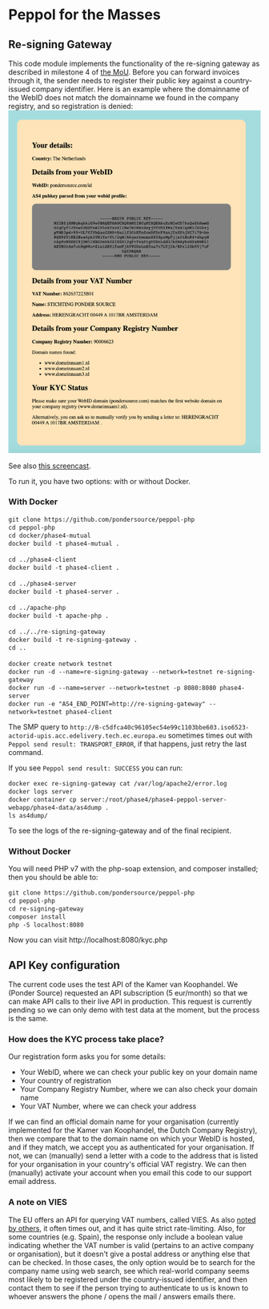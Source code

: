 # Peppol for the Masses
## Re-signing Gateway
This code module implements the functionality of the re-signing gateway as described
in milestone 4 of [the MoU](https://github.com/pondersource/peppol-php/blob/main/pftm-mou-annexe-milestones.pdf).
Before you can forward invoices through it, the sender needs to register their public key against a country-issued
company identifier.
Here is an example where the domainname of the WebID does not match the domainname we found in the company registry,
and so registration is denied:
![screenshot](screenshot-kyc.png "KYC process")

See also [this screencast](https://www.youtube.com/watch?v=OCeLXbKUxiE).

To run it, you have two options: with or without Docker.

### With Docker
```
git clone https://github.com/pondersource/peppol-php
cd peppol-php
cd docker/phase4-mutual
docker build -t phase4-mutual .

cd ../phase4-client
docker build -t phase4-client .

cd ../phase4-server
docker build -t phase4-server .

cd ../apache-php
docker build -t apache-php .

cd ../../re-signing-gateway
docker build -t re-signing-gateway .
cd ..

docker create network testnet
docker run -d --name=re-signing-gateway --network=testnet re-signing-gateway
docker run -d --name=server --network=testnet -p 8080:8080 phase4-server
docker run -e "AS4_END_POINT=http://re-signing-gateway" --network=testnet phase4-client
```

The SMP query to `http://B-c5dfca40c96105ec54e99c1103bbe603.iso6523-actorid-upis.acc.edelivery.tech.ec.europa.eu` sometimes times out
with `Peppol send result: TRANSPORT_ERROR`, if that happens, just retry the last command.

If you see `Peppol send result: SUCCESS` you can run:
```
docker exec re-signing-gateway cat /var/log/apache2/error.log
docker logs server
docker container cp server:/root/phase4/phase4-peppol-server-webapp/phase4-data/as4dump .
ls as4dump/
```
To see the logs of the re-signing-gateway and of the final recipient.

### Without Docker
You will need PHP v7 with the php-soap extension, and composer installed; then you should be able to:
```
git clone https://github.com/pondersource/peppol-php
cd peppol-php
cd re-signing-gateway
composer install
php -S localhost:8080
```
Now you can visit http://localhost:8080/kyc.php

## API Key configuration
The current code uses the test API of the Kamer van Koophandel.
We (Ponder Source) requested an API subscription (5 eur/month) so that we can make API calls to their
live API in production. This request is currently pending so we can only demo with test data at the moment,
but the process is the same.

### How does the KYC process take place?

Our registration form asks you for some details:
* Your WebID, where we can check your public key on your domain name
* Your country of registration
* Your Company Registry Number, where we can also check your domain name
* Your VAT Number, where we can check your address

If we can find an official domain name for your organisation (currently implemented for the Kamer van Koophandel, the Dutch Company Registry),
then we compare that to the domain name on which your WebID is hosted, and if they match, we accept you as authenticated for your organisation.
If not, we can (manually) send a letter with a code to the address that is listed for your organisation in your country's official VAT registry.
We can then (manually) activate your account when you email this code to our support email address.

### A note on VIES

The EU offers an API for querying VAT numbers, called VIES.
As also [noted by others](https://scotthelme.co.uk/how-the-eu-made-our-website-slow/), it often times out, and it has quite strict rate-limiting.
Also, for some countries (e.g. Spain), the response only include a boolean value indicating whether the VAT number is valid (pertains to an
active company or organisation), but it doesn't give a postal address or anything else that can be checked. In those cases, the only option would
be to search for the company name using web search, see which real-world company seems most likely to be registered under the country-issued
identifier, and then contact them to see if the person trying to authenticate to us is known to whoever answers the phone / opens the mail /
answers emails there.
